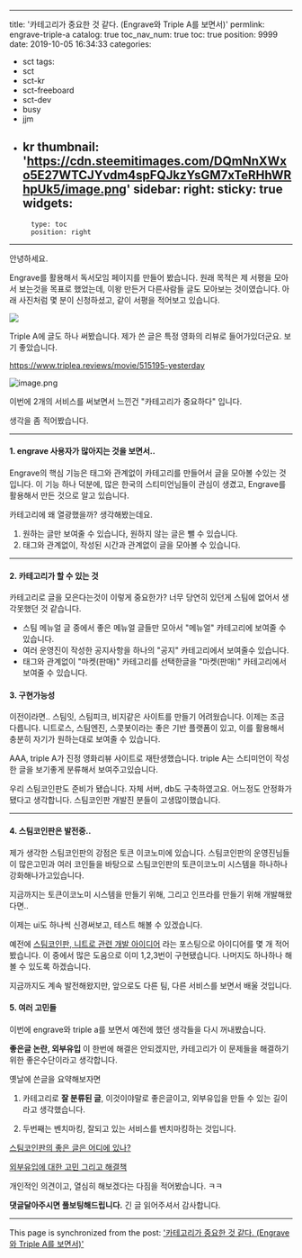 
---
title: '카테고리가 중요한 것 같다. (Engrave와 Triple A를 보면서)'
permlink: engrave-triple-a
catalog: true
toc_nav_num: true
toc: true
position: 9999
date: 2019-10-05 16:34:33
categories:
- sct
tags:
- sct
- sct-kr
- sct-freeboard
- sct-dev
- busy
- jjm
- kr
thumbnail: 'https://cdn.steemitimages.com/DQmNnXWxo5E27WTCJYvdm4spFQJkzYsGM7xTeRHhWRhpUk5/image.png'
sidebar:
    right:
        sticky: true
widgets:
    -
        type: toc
        position: right
---


안녕하세요. 

Engrave를 활용해서 독서모임 페이지를 만들어 봤습니다. 원래 목적은 제 서평을 모아서 보는것을 목표로 했었는데, 이왕 만든거 다른사람들 글도 모아보는 것이였습니다. 아래 사진처럼 몇 분이 신청하셨고, 같이 서평을 적어보고 있습니다. 

![](https://cdn.steemitimages.com/DQmNnXWxo5E27WTCJYvdm4spFQJkzYsGM7xTeRHhWRhpUk5/image.png)

Triple A에 글도 하나 써봤습니다. 제가 쓴 글은 특정 영화의 리뷰로 들어가있더군요. 보기 좋았습니다.

https://www.triplea.reviews/movie/515195-yesterday

![image.png](https://ipfs.busy.org/ipfs/QmXrREA5iRhtFnGGSgPxukJPBtjHcFbQsY7ZBLXBgLNp73)


이번에 2개의 서비스를 써보면서 느낀건 "카테고리가 중요하다" 입니다. 

생각을 좀 적어봤습니다.

---

#### 1. engrave 사용자가 많아지는 것을 보면서..

Engrave의 핵심 기능은 태그와 관계없이 카테고리를 만들어서 글을 모아볼 수있는 것입니다. 이 기능 하나 덕분에, 많은 한국의 스티미언님들이 관심이 생겼고, Engrave를 활용해서 만든 것으로 알고 있습니다.

카테고리에 왜 열광했을까? 생각해봤는데요. 

1. 원하는 글만 보여줄 수 있습니다, 원하지 않는 글은 뺄 수 있습니다.
2. 태그와 관계없이, 작성된 시간과 관계없이 글을 모아볼 수 있습니다.


---


#### 2. 카테고리가 할 수 있는 것

카테고리로 글을 모은다는것이 이렇게 중요한가? 너무 당연히 있던게 스팀에 없어서 생각못했던 것 같습니다.

* 스팀 메뉴얼 글 중에서 좋은 메뉴얼 글들만 모아서 "메뉴얼" 카테고리에 보여줄 수 있습니다.
* 여러 운영진이 작성한 공지사항을 하나의 "공지" 카테고리에서 보여줄수 있습니다.
* 태그와 관계없이 "마켓(판매)" 카테고리를 선택한글을 "마켓(판매)" 카테고리에서 보여줄 수 있습니다.

#### 3. 구현가능성

이전이라면.. 스팀잇, 스팀피크, 비지같은 사이트를 만들기 어려웠습니다. 이제는 조금 다릅니다. 니트로스, 스팀엔진, 스콧봇이라는 좋은 기반 플랫폼이 있고, 이를 활용해서 충분히 자기가 원하는대로 보여줄 수 있습니다.

AAA, triple A가 진정 영화리뷰 사이트로 재탄생했습니다. triple A는 스티미언이 작성한 글을 보기좋게 분류해서 보여주고있습니다.

우리 스팀코인판도 준비가 됐습니다. 자체 서버, db도 구축하였고요. 어느정도 안정화가 됐다고 생각합니다. 스팀코인판 개발진 분들이 고생많이했습니다.

----

#### 4. 스팀코인판은 발전중..

제가 생각한 스팀코인판의 강점은 토큰 이코노미에 있습니다. 스팀코인판의 운영진님들이 많은고민과 여러 코인들을 바탕으로 스팀코인판의 토큰이코노미 시스템을 하나하나 강화해나가고있습니다.

지금까지는 토큰이코노미 시스템을 만들기 위해, 그리고 인프라를 만들기 위해 개발해왔다면..

이제는 ui도 하나씩 신경써보고, 테스트 해볼 수 있겠습니다.

예전에 [스팀코인판, 니트로 관련 개발 아이디어](https://www.steemcoinpan.com/sct/@jacobyu/6mg54u)  라는 포스팅으로 아이디어를 몇 개 적어봤습니다. 이 중에서 많은 도움으로 이미 1,2,3번이 구현됐습니다. 나머지도 하나하나 해볼 수 있도록 하겠습니다.

지금까지도 계속 발전해왔지만, 앞으로도 다른 팀, 다른 서비스를 보면서 배울 것입니다. 

#### 5. 여러 고민들

이번에 engrave와 triple a를 보면서 예전에 했던 생각들을 다시 꺼내봤습니다.

**좋은글 논란, 외부유입** 이 한번에 해결은 안되겠지만, 카테고리가 이 문제들을 해결하기 위한 좋은수단이라고 생각합니다.

옛날에 쓴글을 요약해보자면

1. 카테고리로 **잘 분류된 글**, 이것이야말로 좋은글이고, 외부유입을 만들 수 있는 길이라고 생각했습니다.

2. 두번째는 벤치마킹, 잘되고 있는 서비스를 벤치마킹하는 것입니다.



[스팀코인판의 좋은 글은 어디에 있나?](https://www.steemcoinpan.com/sct/@sct.jcob/3vu9m7)

[외부유입에 대한 고민 그리고 해결책](https://www.steemcoinpan.com/sct/@jacobyu/4wmnyu)

개인적인 의견이고, 열심히 해보겠다는 다짐을 적어봤습니다. ㅋㅋ

**댓글달아주시면 풀보팅해드립니다.**
긴 글 읽어주셔서 감사합니다.

- - -

This page is synchronized from the post: ['카테고리가 중요한 것 같다. (Engrave와 Triple A를 보면서)'](https://steemit.com/@jacobyu/engrave-triple-a)
